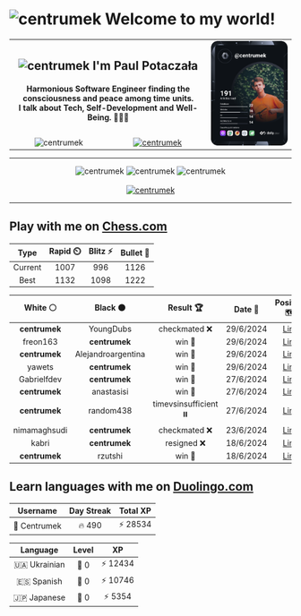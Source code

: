<h1>
  <img
    src="https://emojis.slackmojis.com/emojis/images/1531849430/4246/blob-sunglasses.gif"
    width="30"
    alt="centrumek"
  />
  Welcome to my world!
</h1>

<table>
  <tbody>
    <tr>
      <td align="center" width="70%" colspan="2">
        <h2>
          <img
            src="https://raw.githubusercontent.com/MartinHeinz/MartinHeinz/master/wave.gif"
            width="30px"
            alt="centrumek"
          />
          I'm Paul Potaczała
        </h2>
        <h4>
          Harmonious Software Engineer finding the consciousness and peace among time units.
          <br/>
          I talk about Tech, Self-Development and Well-Being. 🌿🧘🚀
        </h4>
      </td>
      <td width="30%" rowspan="2">
        <a href="https://app.daily.dev/centrumek">
          <img
            src="./devcard.svg"
            alt="centrumek"
          />
        </a>
      </td>
    </tr>
    <tr align="center">
      <td>
        <img
          src="https://komarev.com/ghpvc/?username=centrumek&label=visitors&color=0e75b6&style=flat"
          alt="centrumek"
        >
      </td>
      <td>
        <a href="https://stackoverflow.com/users/14496012/centrumek">
          <img
            src="https://stackoverflow.com/users/flair/14496012.png?theme=dark"
            alt="centrumek"
          >
        </a>
      </td>
    </tr>
  </tbody>
</table>

---
<div align="center">
  <img 
    src="https://github-readme-stats.vercel.app/api?username=centrumek&show_icons=true&count_private=true&theme=dark&hide_border=true&hide=issues,contribs&bg_color=00000000"
    alt="centrumek"
  />
  <img
    src="https://github-readme-stats.vercel.app/api/top-langs/?username=centrumek&layout=compact&hide_border=true&theme=dark&bg_color=00000000&langs_count=6&exclude_repo=air-statistic-app"
    alt="centrumek"
  />
  <img 
    src="https://github-readme-streak-stats.herokuapp.com?user=centrumek&theme=dark&hide_border=true&background=FFFFFF00"
    alt="centrumek"
  />
  <br/>
  <br/>
  <a href="https://www.buymeacoffee.com/centrumek">
    <img
      src="https://cdn.buymeacoffee.com/buttons/v2/default-orange.png"
      height="50"
      width="210"
      alt="centrumek"
    />
  </a>
</div>

---

## Play with me on [Chess.com](https://www.chess.com/member/centrumek)

<div align="center">
<!--START_SECTION:chessStats-->
<!-- Automatically generated with https://github.com/Balastrong/chess-stats-action -->

| Type | Rapid ⏲️ | Blitz ⚡ | Bullet 🔫 |
|:---:|:---:|:---:|:---:|
| Current | 1007 | 996 | 1126 |
| Best | 1132 | 1098 | 1222 |

| White ⚪ | Black ⚫ | Result 🏆 | Date 📅 | Position 🗺️ | Type 🕕 |
|:---:|:---:|:---:|:---:|:---:|:---:|
| **centrumek** | YoungDubs | checkmated ❌ | 29/6/2024 | <a href="http://www.ee.unb.ca/cgi-bin/tervo/fen.pl?select=8/K7/8/8/8/5b2/1q4k1/q7 w - -">Link</a> | Bullet |
| freon163 | **centrumek** | win 🥇 | 29/6/2024 | <a href="http://www.ee.unb.ca/cgi-bin/tervo/fen.pl?select=4b3/1k2B1pp/2p2p2/P3p3/1K2P3/5P2/6PP/8 w - -">Link</a> | Bullet |
| **centrumek** | Alejandroargentina | win 🥇 | 29/6/2024 | <a href="http://www.ee.unb.ca/cgi-bin/tervo/fen.pl?select=8/5p2/3R1Nkp/p1p3p1/P1P5/1P4P1/5P1P/2K5 b - -">Link</a> | Bullet |
| yawets | **centrumek** | win 🥇 | 29/6/2024 | <a href="http://www.ee.unb.ca/cgi-bin/tervo/fen.pl?select=8/1bk2pp1/p6p/1p2p2P/1P2P3/2P2r2/P1K3P1/8 w - -">Link</a> | Bullet |
| Gabrielfdev | **centrumek** | win 🥇 | 27/6/2024 | <a href="http://www.ee.unb.ca/cgi-bin/tervo/fen.pl?select=6k1/5ppp/1p2p3/p7/3PqPK1/4P3/8/8 w - -">Link</a> | Bullet |
| **centrumek** | anastasisi | win 🥇 | 27/6/2024 | <a href="http://www.ee.unb.ca/cgi-bin/tervo/fen.pl?select=R2k4/8/3K4/8/8/8/8/8 b - -">Link</a> | Bullet |
| **centrumek** | random438 | timevsinsufficient ⏸️ | 27/6/2024 | <a href="http://www.ee.unb.ca/cgi-bin/tervo/fen.pl?select=8/8/1p6/1K6/1b6/2k5/8/8 b - -">Link</a> | Bullet |
| nimamaghsudi | **centrumek** | checkmated ❌ | 23/6/2024 | <a href="http://www.ee.unb.ca/cgi-bin/tervo/fen.pl?select=2rr4/p2b2pp/k1n2p2/p3p3/8/1R1BPN2/5PPP/1R4K1 b - -">Link</a> | Bullet |
| kabri | **centrumek** | resigned ❌ | 18/6/2024 | <a href="http://www.ee.unb.ca/cgi-bin/tervo/fen.pl?select=8/p7/1p2pB2/2b5/2p1B1kP/1P2P1P1/P4P2/R5K1 b - -">Link</a> | Bullet |
| **centrumek** | rzutshi | win 🥇 | 18/6/2024 | <a href="http://www.ee.unb.ca/cgi-bin/tervo/fen.pl?select=8/3k2K1/b3p3/3p4/p7/P1r5/1P5P/8 b - -">Link</a> | Bullet |

<!--END_SECTION:chessStats-->
</div>

## Learn languages with me on [Duolingo.com](https://www.duolingo.com/profile/Centrumek)

<div align="center">
<!--START_SECTION:duolingoStats-->
<!-- Automatically generated with https://github.com/centrumek/duolingo-readme-stats-->

| Username | Day Streak | Total XP |
|:---:|:---:|:---:|
| 👤 Centrumek | 🔥 490 | ⚡ 28534 |

| Language | Level | XP |
|:---:|:---:|:---:|
| 🇺🇦 Ukrainian | 👑 0 | ⚡ 12434 |
| 🇪🇸 Spanish | 👑 0 | ⚡ 10746 |
| 🇯🇵 Japanese | 👑 0 | ⚡ 5354 |

<!--END_SECTION:duolingoStats-->
</div>
<!--
**centrumek/centrumek** is a ✨ _special_ ✨ repository because its `README.md` (this file) appears on your GitHub profile.

Here are some ideas to get you started:

- 🔭 I’m currently working on ...
- 🌱 I’m currently learning ...
- 👯 I’m looking to collaborate on ...
- 🤔 I’m looking for help with ...
- 💬 Ask me about ...
- 📫 How to reach me: ...
- 😄 Pronouns: ...
- ⚡ Fun fact: ...
-->
